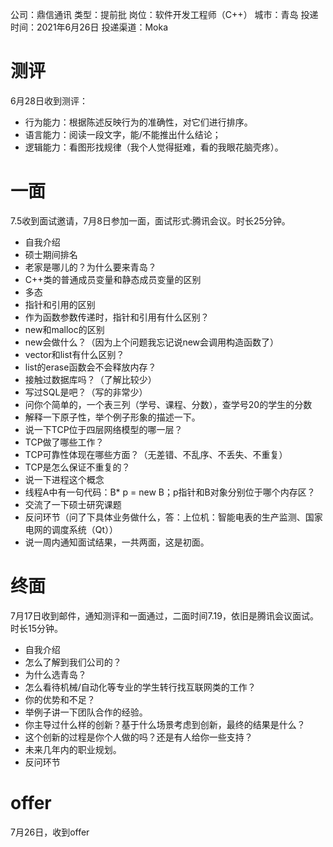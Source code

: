 公司：鼎信通讯
类型：提前批
岗位：软件开发工程师（C++）
城市：青岛
投递时间：2021年6月26日
投递渠道：Moka

# 测评
6月28日收到测评：
- 行为能力：根据陈述反映行为的准确性，对它们进行排序。
- 语言能力：阅读一段文字，能/不能推出什么结论；
- 逻辑能力：看图形找规律（我个人觉得挺难，看的我眼花脑壳疼）。

# 一面
7.5收到面试邀请，7月8日参加一面，面试形式:腾讯会议。时长25分钟。
- 自我介绍
- 硕士期间排名
- 老家是哪儿的？为什么要来青岛？
- C++类的普通成员变量和静态成员变量的区别
- 多态
- 指针和引用的区别
- 作为函数参数传递时，指针和引用有什么区别？
- new和malloc的区别
- new会做什么？（因为上个问题我忘记说new会调用构造函数了）
- vector和list有什么区别？
- list的erase函数会不会释放内存？
- 接触过数据库吗？（了解比较少）
- 写过SQL是吧？（写的非常少）
- 问你个简单的，一个表三列（学号、课程、分数），查学号20的学生的分数
- 解释一下原子性，举个例子形象的描述一下。
- 说一下TCP位于四层网络模型的哪一层？
- TCP做了哪些工作？
- TCP可靠性体现在哪些方面？（无差错、不乱序、不丢失、不重复）
- TCP是怎么保证不重复的？
- 说一下进程这个概念
- 线程A中有一句代码：B* p = new B；p指针和B对象分别位于哪个内存区？
- 交流了一下硕士研究课题
- 反问环节（问了下具体业务做什么，答：上位机：智能电表的生产监测、国家电网的调度系统（Qt））
- 说一周内通知面试结果，一共两面，这是初面。

# 终面
7月17日收到邮件，通知测评和一面通过，二面时间7.19，依旧是腾讯会议面试。时长15分钟。

- 自我介绍
- 怎么了解到我们公司的？
- 为什么选青岛？
- 怎么看待机械/自动化等专业的学生转行找互联网类的工作？
- 你的优势和不足？
- 举例子讲一下团队合作的经验。
- 你主导过什么样的创新？基于什么场景考虑到创新，最终的结果是什么？
- 这个创新的过程是你个人做的吗？还是有人给你一些支持？
- 未来几年内的职业规划。
- 反问环节

# offer
7月26日，收到offer
